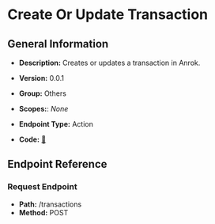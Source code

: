 # Create Or Update Transaction

## General Information

- **Description:** Creates or updates a transaction in Anrok.

- **Version:** 0.0.1
- **Group:** Others
- **Scopes:**: _None_
- **Endpoint Type:** Action
- **Code:** [🔗](https://github.com/NangoHQ/integration-templates/tree/main/integrations/anrok/actions/create-or-update-transaction.ts)

## Endpoint Reference

### Request Endpoint

- **Path:** /transactions
- **Method:** POST
